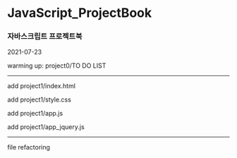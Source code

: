 # JavaScript_ProjectBook

### 자바스크립트 프로젝트북


2021-07-23


warming up: project0/TO DO LIST


---
add project1/index.html


add project1/style.css


add project1/app.js


add project1/app_jquery.js


---
file refactoring
